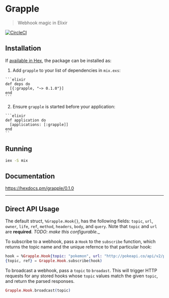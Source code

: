 # Grapple
> Webhook magic in Elixir

[![CircleCI](https://circleci.com/gh/camirmas/grapple/tree/master.svg?style=shield)](https://circleci.com/gh/camirmas/grapple/tree/master)

## Installation

If [available in Hex](https://hex.pm/docs/publish), the package can be installed as:

  1. Add `grapple` to your list of dependencies in `mix.exs`:

    ```elixir
    def deps do
      [{:grapple, "~> 0.1.0"}]
    end
    ```

  2. Ensure `grapple` is started before your application:

    ```elixir
    def application do
      [applications: [:grapple]]
    end
    ``
## Running

```bash
iex -S mix
```

## Documentation
https://hexdocs.pm/grapple/0.1.0

<hr>

## Direct API Usage

The default struct, `%Grapple.Hook{}`, has the following fields: `topic`, `url`, `owner`, `life`, `ref`, `method`, `headers`, `body`, and `query`. Note that `topic` and `url` are **required**. _TODO: make this configurable.__

To subscribe to a webhook, pass a `Hook` to the `subscribe` function, which returns the topic name and the unique refernce to that particular hook:
```elixir
hook = %Grapple.Hook{topic: "pokemon", url: "http://pokeapi.co/api/v2/pokemon/149"}
{topic, ref} = Grapple.Hook.subscribe(hook)
```

To broadcast a webhook, pass a `topic` to `broadast`. This will trigger HTTP requests for any stored hooks whose `topic` values match the given `topic`, and return the parsed responses.
```elixir
Grapple.Hook.broadcast(topic)
```
